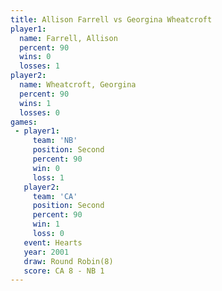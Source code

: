```yaml
---
title: Allison Farrell vs Georgina Wheatcroft
player1:                    
  name: Farrell, Allison    
  percent: 90               
  wins: 0                   
  losses: 1                 
player2:                    
  name: Wheatcroft, Georgina
  percent: 90               
  wins: 1                   
  losses: 0                 
games:
 - player1:          
     team: 'NB'      
     position: Second
     percent: 90     
     win: 0          
     loss: 1         
   player2:          
     team: 'CA'      
     position: Second
     percent: 90     
     win: 1          
     loss: 0         
   event: Hearts       
   year: 2001          
   draw: Round Robin(8)
   score: CA 8 - NB 1  
---
```


